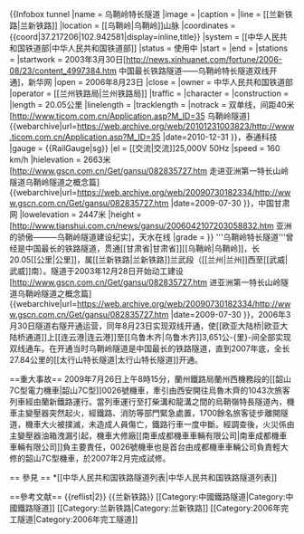 {{Infobox tunnel
|name         = 乌鞘岭特长隧道
|image        = 
|caption      = 
|line         = [[兰新铁路|兰新铁路]]
|location     = [[乌鞘岭|乌鞘岭]]山脉
|coordinates  =  {{coord|37.217206|102.942581|display=inline,title}}
|system       = [[中华人民共和国铁道部|中华人民共和国铁道部]]
|status       = 使用中
|start        = 
|end          = 
|stations     = 
|startwork    = 2003年3月30日<ref name="NewsXinhua">[http://news.xinhuanet.com/fortune/2006-08/23/content_4997384.htm 中国最长铁路隧道——乌鞘岭特长隧道双线开通]，新华网</ref>
|open         = 2006年8月23日
|close        = 
|owner        = 中华人民共和国铁道部
|operator     = [[兰州铁路局|兰州铁路局]]
|traffic      = 
|character    = 
|construction =
|length       = 20.05公里
|linelength   = 
|tracklength  = 
|notrack      = 双单线，间距40米<ref>[http://www.ticom.com.cn/Application.asp?M_ID=35 乌鞘岭隧道] {{webarchive|url=https://web.archive.org/web/20101231003823/http://www.ticom.com.cn/Application.asp?M_ID=35 |date=2010-12-31 }}，泰通科技</ref>
|gauge        = {{RailGauge|sg}}
|el           = [[交流|交流]]25,000V 50Hz
|speed        = 160 km/h
|hielevation  = 2663米<ref name="gscn">[http://www.gscn.com.cn/Get/gansu/082835727.htm 走进亚洲第一特长山岭隧道乌鞘岭隧道之概念篇] {{webarchive|url=https://web.archive.org/web/20090730182334/http://www.gscn.com.cn/Get/gansu/082835727.htm |date=2009-07-30 }}，中国甘肃网</ref>
|lowelevation = 2447米<ref name="gscn"/>
|height       = <ref>[http://www.tianshui.com.cn/news/gansu/2006042107203058832.htm 亚洲的骄傲———乌鞘岭隧道建设纪实]，天水在线</ref>
|grade        = 
}}
'''乌鞘岭特长隧道'''曾经是中国最长的铁路隧道，贯通[[甘肃省|甘肃省]][[乌鞘岭|乌鞘岭]]，长20.05[[公里|公里]]，属[[兰新铁路|兰新铁路]]兰武段（[[兰州|兰州]]西至[[武威|武威]]南）。隧道于2003年12月28日开始动工建设<ref>[http://www.gscn.com.cn/Get/gansu/082835727.htm 进亚洲第一特长山岭隧道乌鞘岭隧道之概念篇] {{webarchive|url=https://web.archive.org/web/20090730182334/http://www.gscn.com.cn/Get/gansu/082835727.htm |date=2009-07-30 }}</ref>，2006年3月30日隧道右隧开通运营，同年8月23日实现双线开通，使[[欧亚大陆桥|欧亚大陆桥通道]]上[[连云港|连云港]]至[[乌鲁木齐|乌鲁木齐]]3,651公-{里}-间全部实现双线通车。在开通当时乌鞘岭隧道是中国最长的铁路隧道，直到2007年底，全长27.84公里的[[太行山特长隧道|太行山特长隧道]]开通。

==重大事故==
2009年7月26日上午8時15分，蘭州鐵路局蘭州西機務段的[[韶山7C型電力機車|韶山7C型]]0026號機車，牽引由西安開往烏魯木齊的1043次旅客列車經由蘭新鐵路運行。當列車運行至打柴溝和龍溝之間的烏鞘嶺特長隧道內，機車主變壓器突然起火，經鐵路、消防等部門緊急處置，1700餘名旅客徒步離開隧道，機車大火被撲滅，未造成人員傷亡，鐵路行車一度中斷。經調查後，火災係由主變壓器油箱洩漏引起，機車大修廠[[南車成都機車車輛有限公司|南車成都機車車輛有限公司]]負主要責任，0026號機車也是首台由成都機車車輛公司負責輕大修的韶山7C型機車，於2007年2月完成試修。

== 參見 ==
*[[中华人民共和国铁路隧道列表|中华人民共和国铁路隧道列表]]

==參考文献==
{{reflist|2}}
{{兰新铁路}}
[[Category:中國鐵路隧道|Category:中國鐵路隧道]]
[[Category:兰新铁路|Category:兰新铁路]]
[[Category:2006年完工隧道|Category:2006年完工隧道]]